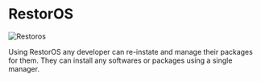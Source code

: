 # RestorOS

![Restoros](https://github.com/cmxiv/restoros/workflows/Go/badge.svg)

Using RestorOS any developer can re-instate and manage their packages for them. They can install any softwares or packages using a single manager.